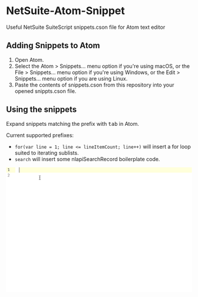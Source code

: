 # NetSuite-Atom-Snippet

Useful NetSuite SuiteScript snippets.cson file for Atom text editor

## Adding Snippets to Atom ##

1. Open Atom.
2. Select the Atom > Snippets... menu option if you're using macOS, or the File > Snippets... menu option if you're using Windows, or the Edit > Snippets... menu option if you are using Linux.
3. Paste the contents of snippets.cson from this repository into your opened snippts.cson file.

## Using the snippets ##

Expand snippets matching the prefix with <kbd>tab</kbd> in Atom.

Current supported prefixes:

 - `for(var line = 1; line <= lineItemCount; line++)` will insert a for loop suited to iterating sublists.
 - `search` will insert some nlapiSearchRecord boilerplate code.

![demo](https://github.com/3EN-Cloud/NetSuite-Atom-Snippet/raw/master/media/sample.gif)

